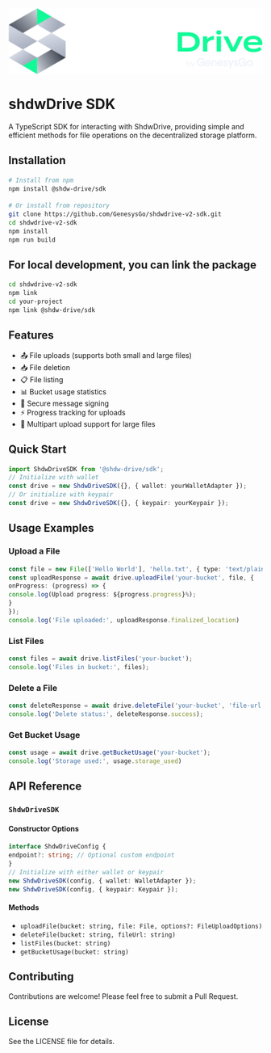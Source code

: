 <p align="center">
  <img src="assets/shdwdrive-logo.svg" alt="ShdwDrive Logo" width="600"/>
</p>

# shdwDrive SDK

A TypeScript SDK for interacting with ShdwDrive, providing simple and efficient methods for file operations on the decentralized storage platform.

## Installation
```bash
# Install from npm
npm install @shdw-drive/sdk

# Or install from repository
git clone https://github.com/GenesysGo/shdwdrive-v2-sdk.git
cd shdwdrive-v2-sdk
npm install
npm run build
```

## For local development, you can link the package
```bash
cd shdwdrive-v2-sdk
npm link
cd your-project
npm link @shdw-drive/sdk
```

## Features

- 📤 File uploads (supports both small and large files)
- 📥 File deletion
- 📋 File listing
- 📊 Bucket usage statistics
- 🔐 Secure message signing
- ⚡ Progress tracking for uploads
- 🔄 Multipart upload support for large files

## Quick Start
```typescript
import ShdwDriveSDK from '@shdw-drive/sdk';
// Initialize with wallet
const drive = new ShdwDriveSDK({}, { wallet: yourWalletAdapter });
// Or initialize with keypair
const drive = new ShdwDriveSDK({}, { keypair: yourKeypair });
```

## Usage Examples

### Upload a File
```typescript
const file = new File(['Hello World'], 'hello.txt', { type: 'text/plain' });
const uploadResponse = await drive.uploadFile('your-bucket', file, {
onProgress: (progress) => {
console.log(Upload progress: ${progress.progress}%);
}
});
console.log('File uploaded:', uploadResponse.finalized_location)
```

### List Files
```typescript
const files = await drive.listFiles('your-bucket');
console.log('Files in bucket:', files);
```

### Delete a File
```typescript
const deleteResponse = await drive.deleteFile('your-bucket', 'file-url');
console.log('Delete status:', deleteResponse.success);
```

### Get Bucket Usage
```typescript
const usage = await drive.getBucketUsage('your-bucket');
console.log('Storage used:', usage.storage_used)
```

## API Reference

### `ShdwDriveSDK`

#### Constructor Options
```typescript
interface ShdwDriveConfig {
endpoint?: string; // Optional custom endpoint
}
// Initialize with either wallet or keypair
new ShdwDriveSDK(config, { wallet: WalletAdapter });
new ShdwDriveSDK(config, { keypair: Keypair });
```

#### Methods

- `uploadFile(bucket: string, file: File, options?: FileUploadOptions)`
- `deleteFile(bucket: string, fileUrl: string)`
- `listFiles(bucket: string)`
- `getBucketUsage(bucket: string)`

## Contributing

Contributions are welcome! Please feel free to submit a Pull Request.

## License

See the LICENSE file for details.
